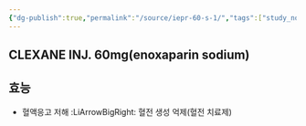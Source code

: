 ```yaml
---
{"dg-publish":true,"permalink":"/source/iepr-60-s-1/","tags":["study_note","source"],"created":"2025-07-30T23:21:27.923+09:00","updated":"2025-08-20T10:46:28.094+09:00"}
---
```


## CLEXANE INJ. 60mg(enoxaparin sodium)
## 효능
- 혈액응고 저해 :LiArrowBigRight: 혈전 생성 억제(혈전 치료제)